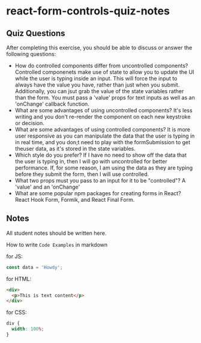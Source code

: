 # react-form-controls-quiz-notes

## Quiz Questions

After completing this exercise, you should be able to discuss or answer the following questions:

- How do controlled components differ from uncontrolled components?
  Controlled componenets make use of state to allow you to update the UI while the user is typing inside an input. This will force the input to always have the value you have, rather than just when you submit. Additionally, you can jsut grab the value of the state variables rather than the form. You must pass a 'value' props for text inputs as well as an 'onChange' callback function.
- What are some advantages of using uncontrolled components?
  It's less writing and you don't re-render the component on each new keystroke or decision.
- What are some advantages of using controlled components?
  It is more user responsive as you can manipulate the data that the user is typing in in real time, and you don;t need to play with the formSubmission to get theuser data, as it's stored in the state variables.
- Which style do you prefer?
  If I have no need to show off the data that the user is typing in, then I will go with uncontrolled for better performance. If, for some reason, I am using the data as they are typing before they submit the form, then I will use controlled.
- What two props must you pass to an input for it to be "controlled"?
  A 'value' and an 'onChange'
- What are some popular npm packages for creating forms in React?
  React Hook Form, Formik, and React Final Form.

## Notes

All student notes should be written here.

How to write `Code Examples` in markdown

for JS:

```javascript
const data = 'Howdy';
```

for HTML:

```html
<div>
  <p>This is text content</p>
</div>
```

for CSS:

```css
div {
  width: 100%;
}
```
